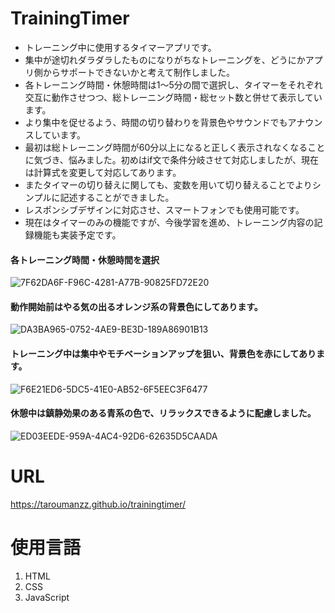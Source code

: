 # TrainingTimer
- トレーニング中に使用するタイマーアプリです。
- 集中が途切れダラダラしたものになりがちなトレーニングを、どうにかアプリ側からサポートできないかと考えて制作しました。
- 各トレーニング時間・休憩時間は1〜5分の間で選択し、タイマーをそれぞれ交互に動作させつつ、総トレーニング時間・総セット数と併せて表示しています。
- より集中を促せるよう、時間の切り替わりを背景色やサウンドでもアナウンスしています。
- 最初は総トレーニング時間が60分以上になると正しく表示されなくなることに気づき、悩みました。初めはif文で条件分岐させて対応しましたが、現在は計算式を変更して対応してあります。
- またタイマーの切り替えに関しても、変数を用いて切り替えることでよりシンプルに記述することができました。
- レスポンシブデザインに対応させ、スマートフォンでも使用可能です。
- 現在はタイマーのみの機能ですが、今後学習を進め、トレーニング内容の記録機能も実装予定です。

#### 各トレーニング時間・休憩時間を選択 
![7F62DA6F-F96C-4281-A77B-90825FD72E20](https://github.com/taroumanzz/trainingtimer/assets/132829933/f22582a9-99e7-487f-b815-33731cc4ebab)

#### 動作開始前はやる気の出るオレンジ系の背景色にしてあります。  
![DA3BA965-0752-4AE9-BE3D-189A86901B13](https://github.com/taroumanzz/trainingtimer/assets/132829933/6ad9d8fa-9276-4141-9535-c5a4fbe12111)

#### トレーニング中は集中やモチベーションアップを狙い、背景色を赤にしてあります。  
![F6E21ED6-5DC5-41E0-AB52-6F5EEC3F6477](https://github.com/taroumanzz/trainingtimer/assets/132829933/7d4b6727-7043-4df0-bb3d-6581de571de8)

#### 休憩中は鎮静効果のある青系の色で、リラックスできるように配慮しました。  
![ED03EEDE-959A-4AC4-92D6-62635D5CAADA](https://github.com/taroumanzz/trainingtimer/assets/132829933/22a22233-68a9-4703-84d9-6a3cdb6d4e0b)

# URL
https://taroumanzz.github.io/trainingtimer/

# 使用言語
1. HTML
2. CSS
3. JavaScript

